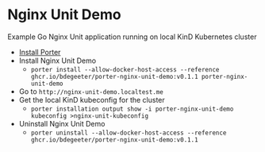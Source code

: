 # Nginx Unit Demo

Example Go Nginx Unit application running on local KinD Kubernetes cluster
* [Install Porter](https://getporter.org/install/)
* Install Nginx Unit Demo
  * `porter install --allow-docker-host-access --reference ghcr.io/bdegeeter/porter-nginx-unit-demo:v0.1.1 porter-nginx-unit-demo`
* Go to `http://nginx-unit-demo.localtest.me`
* Get the local KinD kubeconfig for the cluster
  * `porter installation output show -i porter-nginx-unit-demo kubeconfig >nginx-unit-kubeconfig`
* Uninstall Nginx Unit Demo
  * `porter uninstall --allow-docker-host-access --reference ghcr.io/bdegeeter/porter-nginx-unit-demo:v0.1.1`
